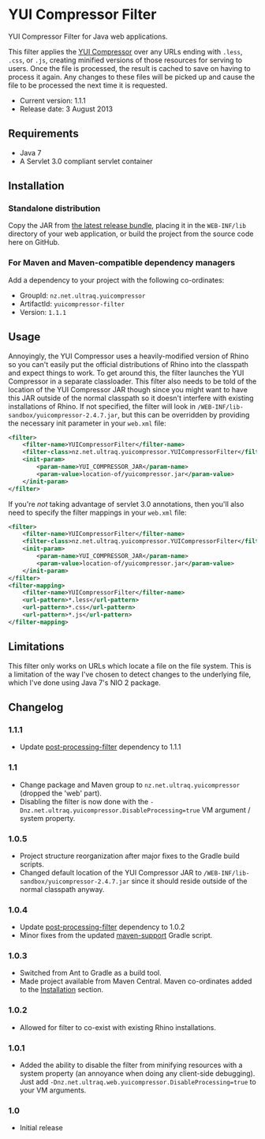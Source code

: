
YUI Compressor Filter
=====================

YUI Compressor Filter for Java web applications.

This filter applies the [YUI Compressor](http://developer.yahoo.com/yui/compressor/)
over any URLs ending with `.less`, `.css`, or `.js`, creating minified versions
of those resources for serving to users.  Once the file is processed, the result
is cached to save on having to process it again.  Any changes to these files
will be picked up and cause the file to be processed the next time it is
requested.

 - Current version: 1.1.1
 - Release date: 3 August 2013


Requirements
------------

 - Java 7
 - A Servlet 3.0 compliant servlet container


Installation
------------

### Standalone distribution
Copy the JAR from [the latest release bundle](https://github.com/ultraq/yuicompressor-filter/releases),
placing it in the `WEB-INF/lib` directory of your web application, or build the
project from the source code here on GitHub.

### For Maven and Maven-compatible dependency managers
Add a dependency to your project with the following co-ordinates:

 - GroupId: `nz.net.ultraq.yuicompressor`
 - ArtifactId: `yuicompressor-filter`
 - Version: `1.1.1`


Usage
-----

Annoyingly, the YUI Compressor uses a heavily-modified version of Rhino so you
can't easily put the official distributions of Rhino into the classpath and
expect things to work.  To get around this, the filter launches the YUI
Compressor in a separate classloader.  This filter also needs to be told of the
location of the YUI Compressor JAR though since you might want to have this JAR
outside of the normal classpath so it doesn't interfere with existing
installations of Rhino.  If not specified, the filter will look in `/WEB-INF/lib-sandbox/yuicompressor-2.4.7.jar`,
but this can be overridden by providing the necessary init parameter in your `web.xml`
file:

```xml
<filter>
	<filter-name>YUICompressorFilter</filter-name>
	<filter-class>nz.net.ultraq.yuicompressor.YUICompressorFilter</filter-class>
	<init-param>
		<param-name>YUI_COMPRESSOR_JAR</param-name>
		<param-value>location-of/yuicompressor.jar</param-value>
	</init-param>
</filter>
```

If you're _not_ taking advantage of servlet 3.0 annotations, then you'll also
need to specify the filter mappings in your `web.xml` file:

```xml
<filter>
	<filter-name>YUICompressorFilter</filter-name>
	<filter-class>nz.net.ultraq.yuicompressor.YUICompressorFilter</filter-class>
	<init-param>
		<param-name>YUI_COMPRESSOR_JAR</param-name>
		<param-value>location-of/yuicompressor.jar</param-value>
	</init-param>
</filter>
<filter-mapping>
	<filter-name>YUICompressorFilter</filter-name>
	<url-pattern>*.less</url-pattern>
	<url-pattern>*.css</url-pattern>
	<url-pattern>*.js</url-pattern>
</filter-mapping>
```


Limitations
-----------

This filter only works on URLs which locate a file on the file system.  This is
a limitation of the way I've chosen to detect changes to the underlying file,
which I've done using Java 7's NIO 2 package.


Changelog
---------

### 1.1.1
 - Update [post-processing-filter](https://github.com/ultraq/post-processing-filter)
   dependency to 1.1.1

### 1.1
 - Change package and Maven group to `nz.net.ultraq.yuicompressor` (dropped the
   'web' part).
 - Disabling the filter is now done with the `-Dnz.net.ultraq.yuicompressor.DisableProcessing=true`
   VM argument / system property.

### 1.0.5
 - Project structure reorganization after major fixes to the Gradle build
   scripts.
 - Changed default location of the YUI Compressor JAR to `/WEB-INF/lib-sandbox/yuicompressor-2.4.7.jar`
   since it should reside outside of the normal classpath anyway.

### 1.0.4
 - Update [post-processing-filter](https://github.com/ultraq/post-processing-filter)
   dependency to 1.0.2
 - Minor fixes from the updated [maven-support](https://github.com/ultraq/gradle-support)
   Gradle script.

### 1.0.3
 - Switched from Ant to Gradle as a build tool.
 - Made project available from Maven Central.  Maven co-ordinates added to the
   [Installation](#installation) section.

### 1.0.2
 - Allowed for filter to co-exist with existing Rhino installations.

### 1.0.1
 - Added the ability to disable the filter from minifying resources with a
   system property (an annoyance when doing any client-side debugging).  Just
   add `-Dnz.net.ultraq.web.yuicompressor.DisableProcessing=true` to your VM
   arguments.

### 1.0
 - Initial release
